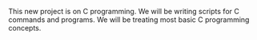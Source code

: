 This new project is on C programming.
We will be writing scripts for C commands and programs.
We will be treating most basic C programming concepts.
